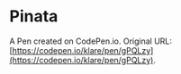 # Pinata

A Pen created on CodePen.io. Original URL: [https://codepen.io/klare/pen/gPQLzy](https://codepen.io/klare/pen/gPQLzy).

